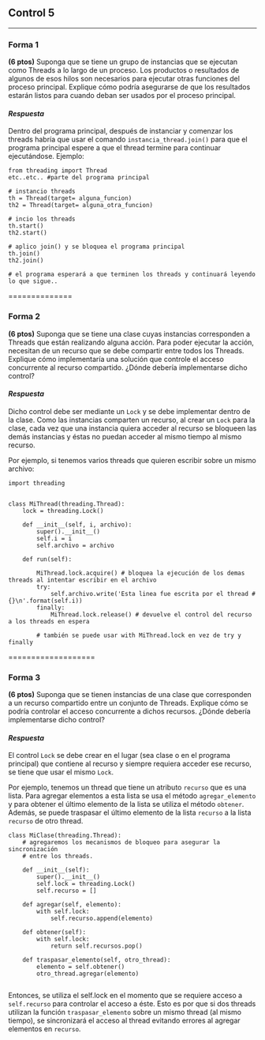 ## Control 5

----------------

### Forma 1

**(6 ptos)** Suponga que se tiene un grupo de instancias que se ejecutan como Threads a lo largo de un proceso. Los productos o resultados de algunos de esos hilos son necesarios para ejecutar otras funciones del proceso principal. Explique cómo podría asegurarse de que los resultados estarán listos para cuando deban ser usados por el proceso principal.

#### *Respuesta*

 Dentro del programa principal, después de instanciar y comenzar los threads habría que usar el comando `instancia_thread.join()` para que el programa principal espere a que el thread termine para continuar ejecutándose. Ejemplo:
 ```
 from threading import Thread
 etc..etc.. #parte del programa principal

# instancio threads
th = Thread(target= alguna_funcion)
th2 = Thread(target= alguna_otra_funcion)

# incio los threads
th.start()
th2.start()

# aplico join() y se bloquea el programa principal
th.join()
th2.join()

# el programa esperará a que terminen los threads y continuará leyendo lo que sigue..

```

==============


### Forma 2
**(6 ptos)** Suponga que se tiene una clase cuyas instancias corresponden a Threads que están realizando alguna acción. Para poder ejecutar la acción, necesitan de un recurso que se debe compartir entre todos los Threads. Explique cómo implementaría una solución que controle el acceso concurrente al recurso compartido. ¿Dónde debería implementarse dicho control?

#### *Respuesta*


Dicho control debe ser mediante un `Lock` y se debe implementar dentro de la clase. Como las instancias comparten un recurso, al crear un `Lock` para la clase, cada vez que una instancia quiera acceder al recurso se bloqueen las demás instancias y éstas no puedan acceder al mismo tiempo al mismo recurso.

Por ejemplo, si tenemos varios threads que quieren escribir sobre un mismo archivo:

```
import threading


class MiThread(threading.Thread):
    lock = threading.Lock()
    
    def __init__(self, i, archivo):
        super().__init__()
        self.i = i
        self.archivo = archivo
    
    def run(self):
        
        MiThread.lock.acquire() # bloquea la ejecución de los demas threads al intentar escribir en el archivo
        try:
            self.archivo.write('Esta linea fue escrita por el thread # {}\n'.format(self.i))
        finally:
            MiThread.lock.release() # devuelve el control del recurso a los threads en espera

    	# también se puede usar with MiThread.lock en vez de try y finally

```


===================

### Forma 3

**(6 ptos)** Suponga que se tienen instancias de una clase que corresponden a un recurso compartido entre un conjunto de Threads. Explique cómo se podría controlar el acceso concurrente a dichos recursos. ¿Dónde debería implementarse dicho control?

#### *Respuesta*

El control `Lock` se debe crear en el lugar (sea clase o en el programa principal) que contiene al recurso y siempre requiera acceder ese recurso, se tiene que usar el mismo `Lock`.


Por ejemplo, tenemos un thread que tiene un atributo `recurso` que es una lista. Para agregar elementos a esta lista se usa el método `agregar_elemento` y para obtener el último elemento de la lista se utiliza el método `obtener`. Además, se puede traspasar el último elemento de la lista `recurso` a la lista `recurso` de otro thread.


```
class MiClase(threading.Thread):
    # agregaremos los mecanismos de bloqueo para asegurar la sincronización 
    # entre los threads.

    def __init__(self):
    	super().__init__()
        self.lock = threading.Lock() 
        self.recurso = []

    def agregar(self, elemento):
        with self.lock:
            self.recurso.append(elemento)

    def obtener(self):
        with self.lock:
            return self.recursos.pop()

    def traspasar_elemento(self, otro_thread):
    	elemento = self.obtener()
    	otro_thread.agregar(elemento)


```

Entonces, se utiliza el self.lock en el momento que se requiere acceso a `self.recurso` para controlar el acceso a éste. Esto es por que si dos threads utilizan la función `traspasar_elemento` sobre un mismo thread (al mismo tiempo), se sincronizará el acceso al thread evitando errores al agregar elementos en `recurso`.

